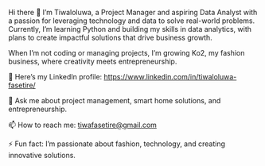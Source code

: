 Hi there 👋
I’m Tiwaloluwa, a Project Manager and aspiring Data Analyst with a passion for leveraging technology and data to solve real-world problems. Currently, I’m learning Python and building my skills in data analytics, with plans to create impactful solutions that drive business growth.

When I’m not coding or managing projects, I’m growing Ko2, my fashion business, where creativity meets entrepreneurship.

📝 Here’s my LinkedIn profile: https://www.linkedin.com/in/tiwaloluwa-fasetire/

💬 Ask me about project management, smart home solutions, and entrepreneurship.

📫 How to reach me: tiwafasetire@gmail.com

⚡ Fun fact: I’m passionate about fashion, technology, and creating innovative solutions.



<!---
Tiwaloluwafasetire/Tiwaloluwafasetire is a ✨ special ✨ repository because its `README.md` (this file) appears on your GitHub profile.
You can click the Preview link to take a look at your changes.
--->
